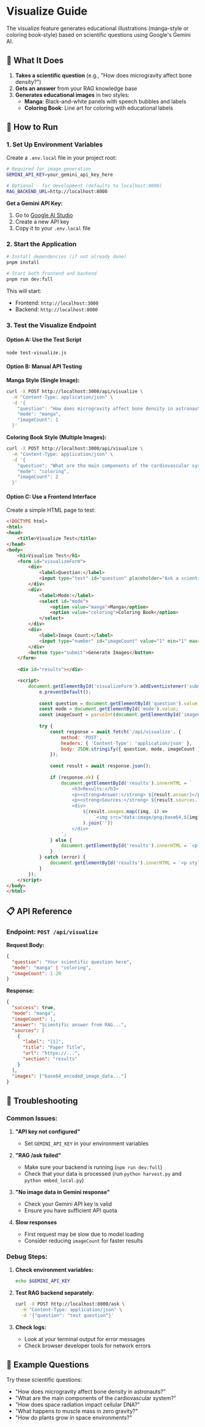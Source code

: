 # Visualize Guide

The visualize feature generates educational illustrations (manga-style or coloring book-style) based on scientific questions using Google's Gemini AI.

## 🎯 What It Does

1. **Takes a scientific question** (e.g., "How does microgravity affect bone density?")
2. **Gets an answer** from your RAG knowledge base
3. **Generates educational images** in two styles:
   - **Manga**: Black-and-white panels with speech bubbles and labels
   - **Coloring Book**: Line art for coloring with educational labels

## 🚀 How to Run

### 1. Set Up Environment Variables

Create a `.env.local` file in your project root:

```bash
# Required for image generation
GEMINI_API_KEY=your_gemini_api_key_here

# Optional - for development (defaults to localhost:8000)
RAG_BACKEND_URL=http://localhost:8000
```

**Get a Gemini API Key:**
1. Go to [Google AI Studio](https://makersuite.google.com/app/apikey)
2. Create a new API key
3. Copy it to your `.env.local` file

### 2. Start the Application

```bash
# Install dependencies (if not already done)
pnpm install

# Start both frontend and backend
pnpm run dev:full
```

This will start:
- Frontend: `http://localhost:3000`
- Backend: `http://localhost:8000`

### 3. Test the Visualize Endpoint

#### Option A: Use the Test Script
```bash
node test-visualize.js
```

#### Option B: Manual API Testing

**Manga Style (Single Image):**
```bash
curl -X POST http://localhost:3000/api/visualize \
  -H "Content-Type: application/json" \
  -d '{
    "question": "How does microgravity affect bone density in astronauts?",
    "mode": "manga",
    "imageCount": 1
  }'
```

**Coloring Book Style (Multiple Images):**
```bash
curl -X POST http://localhost:3000/api/visualize \
  -H "Content-Type: application/json" \
  -d '{
    "question": "What are the main components of the cardiovascular system?",
    "mode": "coloring",
    "imageCount": 2
  }'
```

#### Option C: Use a Frontend Interface

Create a simple HTML page to test:

```html
<!DOCTYPE html>
<html>
<head>
    <title>Visualize Test</title>
</head>
<body>
    <h1>Visualize Test</h1>
    <form id="visualizeForm">
        <div>
            <label>Question:</label>
            <input type="text" id="question" placeholder="Ask a scientific question..." style="width: 400px;">
        </div>
        <div>
            <label>Mode:</label>
            <select id="mode">
                <option value="manga">Manga</option>
                <option value="coloring">Coloring Book</option>
            </select>
        </div>
        <div>
            <label>Image Count:</label>
            <input type="number" id="imageCount" value="1" min="1" max="5">
        </div>
        <button type="submit">Generate Images</button>
    </form>
    
    <div id="results"></div>

    <script>
        document.getElementById('visualizeForm').addEventListener('submit', async (e) => {
            e.preventDefault();
            
            const question = document.getElementById('question').value;
            const mode = document.getElementById('mode').value;
            const imageCount = parseInt(document.getElementById('imageCount').value);
            
            try {
                const response = await fetch('/api/visualize', {
                    method: 'POST',
                    headers: { 'Content-Type': 'application/json' },
                    body: JSON.stringify({ question, mode, imageCount })
                });
                
                const result = await response.json();
                
                if (response.ok) {
                    document.getElementById('results').innerHTML = `
                        <h3>Results:</h3>
                        <p><strong>Answer:</strong> ${result.answer}</p>
                        <p><strong>Sources:</strong> ${result.sources.length} found</p>
                        <div>
                            ${result.images.map((img, i) => 
                                `<img src="data:image/png;base64,${img}" alt="Generated image ${i+1}" style="max-width: 300px; margin: 10px;">`
                            ).join('')}
                        </div>
                    `;
                } else {
                    document.getElementById('results').innerHTML = `<p style="color: red;">Error: ${result.error}</p>`;
                }
            } catch (error) {
                document.getElementById('results').innerHTML = `<p style="color: red;">Error: ${error.message}</p>`;
            }
        });
    </script>
</body>
</html>
```

## 📋 API Reference

### Endpoint: `POST /api/visualize`

**Request Body:**
```json
{
  "question": "Your scientific question here",
  "mode": "manga" | "coloring",
  "imageCount": 1-20
}
```

**Response:**
```json
{
  "success": true,
  "mode": "manga",
  "imageCount": 1,
  "answer": "Scientific answer from RAG...",
  "sources": [
    {
      "label": "[1]",
      "title": "Paper Title",
      "url": "https://...",
      "section": "results"
    }
  ],
  "images": ["base64_encoded_image_data..."]
}
```

## 🔧 Troubleshooting

### Common Issues:

1. **"API key not configured"**
   - Set `GEMINI_API_KEY` in your environment variables

2. **"RAG /ask failed"**
   - Make sure your backend is running (`npm run dev:full`)
   - Check that your data is processed (run `python harvest.py` and `python embed_local.py`)

3. **"No image data in Gemini response"**
   - Check your Gemini API key is valid
   - Ensure you have sufficient API quota

4. **Slow responses**
   - First request may be slow due to model loading
   - Consider reducing `imageCount` for faster results

### Debug Steps:

1. **Check environment variables:**
   ```bash
   echo $GEMINI_API_KEY
   ```

2. **Test RAG backend separately:**
   ```bash
   curl -X POST http://localhost:8000/ask \
     -H "Content-Type: application/json" \
     -d '{"question": "test question"}'
   ```

3. **Check logs:**
   - Look at your terminal output for error messages
   - Check browser developer tools for network errors

## 🎨 Example Questions

Try these scientific questions:

- "How does microgravity affect bone density in astronauts?"
- "What are the main components of the cardiovascular system?"
- "How does space radiation impact cellular DNA?"
- "What happens to muscle mass in zero gravity?"
- "How do plants grow in space environments?"

